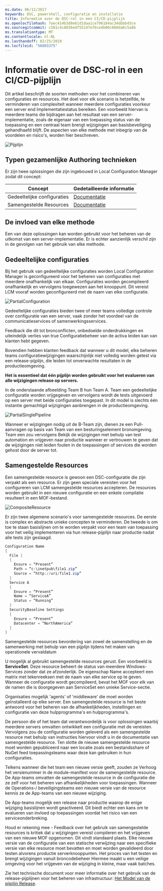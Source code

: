 ```yaml
---
ms.date: 06/12/2017
keywords: DSC, powershell, configuratie en installatie
title: Informatie over de DSC-rol in een CI/CD-pijplijn
ms.openlocfilehash: 7aec414b3d8e61d1daa1ce796184ac34dbbb43ce
ms.sourcegitcommit: c581c4c8036edf55147e7bce4b00c860da6c5a8b
ms.translationtype: MT
ms.contentlocale: nl-NL
ms.lasthandoff: 02/25/2019
ms.locfileid: "56803375"
---
```

# <a name="understanding-dscs-role-in-a-cicd-pipeline"></a>Informatie over de DSC-rol in een CI/CD-pijplijn

Dit artikel beschrijft de soorten methoden voor het combineren van configuraties en resources.
Het doel voor elk scenario is hetzelfde, te verminderen van complexiteit wanneer meerdere configuraties voorkeur een server end Implementatiestatus bereiken.
Een voorbeeld hiervan is meerdere teams die bijdragen aan het resultaat van een server-implementatie, zoals de eigenaar van een toepassing status van de toepassing en een centraal team brengt wijzigingen aan basisbeveiliging gehandhaafd blijft.
De aspecten van elke methode met inbegrip van de voordelen en risico's, worden hier beschreven.

![Pijplijn](../images/Pipeline.jpg)

## <a name="types-of-collaborative-authoring-techniques"></a>Typen gezamenlijke Authoring technieken

Er zijn twee oplossingen die zijn ingebouwd in Local Configuration Manager zodat dit concept:

| Concept | Gedetailleerde informatie
|-|-
| Gedeeltelijke configuraties | [Documentatie](../pull-server/partialConfigs.md)
| Samengestelde Resources | [Documentatie](../resources/authoringResourceComposite.md)

## <a name="understanding-the-impact-of-each-approach"></a>De invloed van elke methode

Een van deze oplossingen kan worden gebruikt voor het beheren van de uitkomst van een server-implementatie.
Er is echter aanzienlijk verschil zijn in de gevolgen van het gebruik van elke methode.

## <a name="partial-configurations"></a>Gedeeltelijke configuraties

Bij het gebruik van gedeeltelijke configuraties worden Local Configuration Manager is geconfigureerd voor het beheren van configuraties met meerdere onafhankelijk van elkaar.
Configuraties worden gecompileerd onafhankelijk en vervolgens toegewezen aan het knooppunt.
Dit vereist LCM vooraf worden geconfigureerd met de naam van elke configuratie.

![PartialConfiguration](../images/PartialConfiguration.jpg)

Gedeeltelijke configuraties bieden twee of meer teams volledige controle over configuratie van een server, vaak zonder het voordeel van de communicatieservices of samenwerkingsservices.

Feedback die dit tot bronconflicten, onbedoelde onderdrukkingen en uiteindelijk verlies van true Configuratiebeheer van de activa leiden kan van klanten hebt gegeven.

Bovendien hebben klanten feedback dat wanneer u dit model, elke beheren teams configuratiewijzigingen waarschijnlijk niet volledig worden getest via een release-pijplijn, die leiden tot onverwachte resultaten in de productieomgeving.

**Het is essentieel dat één pijplijn worden gebruikt voor het evalueren van alle wijzigingen release op servers.**

In de onderstaande afbeelding Team B hun Team A. Team een gedeeltelijke configuratie worden vrijgegeven en vervolgens wordt de tests uitgevoerd op een server met beide configuraties toegepast.
In dit model is slechts één instantie gemachtigd wijzigingen aanbrengen in de productieomgeving.

![PartialSinglePipeline](../images/PartialSinglePipeline.jpg)

Wanneer er wijzigingen nodig uit de B-Team zijn, dienen ze een Pull-aanvragen op basis van Team van een besturingselement bronomgeving.
Team een zou vervolgens Bekijk de wijzigingen met behulp van test automation en vrijgeven naar productie wanneer er vertrouwen te geven dat de wijzigingen niet leiden fouten in de toepassingen of services die worden gehost door de server tot.

## <a name="composite-resources"></a>Samengestelde Resources

Een samengestelde resource is gewoon een DSC-configuratie die zijn verpakt als een resource.
Er zijn geen speciale vereisten voor het configureren van LCM samengestelde resources accepteren.
De resources worden gebruikt in een nieuwe configuratie en een enkele compilatie resulteert in een MOF-bestand.

![CompositeResource](../images/CompositeResource.jpg)

Er zijn twee algemene scenario's voor samengestelde resources.
De eerste is complex en abstracte unieke concepten te verminderen.
De tweede is om toe te staan basislijnen om te worden verpakt voor een team van toepassing voor het veilig implementeren via hun release-pijplijn naar productie nadat alle tests zijn geslaagd.

```PowerShell
Configuration Name
{
  File 1
  {
    Ensure = “Present”
    Path = “c:\inetpub\file1.zip”
    Source = “http://uri/file1.zip”
  }
  Service A
  {
    Ensure = “Present”
    Name = “ServiceA”
    Status = “Running”
  }
  SecurityBaseline Settings
  {
    Ensure = “Present”
    Datacenter = “NorthAmerica”
  }
}
```

Samengestelde resources bevordering van zowel de samenstelling en de samenwerking met behulp van een pijplijn tijdens het maken van operationele vervaldatum

U mogelijk al gebruikt samengestelde resources gerust.
Een voorbeeld is **ServiceSet**.
Deze resource beheert de status van meerdere Windows-Services zonder dat ze afzonderlijk.
De eigenschap Name accepteert een matrix met tekenreeksen met de naam van elke service op te geven.
Wanneer de configuratie wordt gecompileerd, bevat het MOF voor elk van de namen die is doorgegeven aan ServiceSet een unieke Service-sectie.

Organisaties mogelijk 'agents' of 'middleware' die moet worden geïnstalleerd op elke server.
Een samengestelde resource is het beste antwoord voor het beheren van de afhankelijkheden, instellingen en configuratie van deze hulpprogramma's en hulpprogramma's.

De persoon die of het team dat verantwoordelijk is voor oplossingen waarbij meerdere servers omvatten ontwikkelt een configuratie met de vereisten.
Vervolgens zou de configuratie worden geleverd als een samengestelde resource met behulp van instructies hiervoor vindt u in de documentatie van samengestelde resource.
Ten slotte de nieuwe samengestelde resource moet worden gepubliceerd naar een locatie zoals een bestandsshare of NuGet feed toepassingsteams waar deze kan gebruiken in hun configuraties.

Telkens wanneer die het team een nieuwe versie geeft, zouden ze Verhoog het versienummer in de module-manifest voor de samengestelde resource.
De App-teams omvatten de samengestelde resource in de configuratie die ze zelf voor het beheren van afhankelijkheden voor toepassingen.
Wanneer de Operations-/ beveiligingsteams een nieuwe versie van de resource kennis ze de App-teams van een nieuwe wijziging.

De App-teams mogelijk een release naar productie waarop de enige wijziging basislijnen wordt geactiveerd.
Dit biedt echter een kans om te evalueren van invloed op toepassingen voordat het risico van een serviceonderbreking.

Houd er rekening mee - Feedback over het gebruik van samengestelde resources is kritiek dat u wijzigingen vereist compileren en het vrijgeven van een nieuwe MOF opgenomen.
Dit vindt standaard plaats.
Elke nieuwe versie van de configuratie van een statische verwijzing naar een specifieke versie van elke resource moet bevatten en moet worden gevalideerd door testen alvorens productie serverknooppunten.
Het proces van het testen en brengt wijzigingen vanuit broncodebeheer Hiermee maakt u een veilige omgeving voor het vrijgeven van de wijziging in kleine, maar vaak batches.

Zie het technische document voor meer informatie over het gebruik van de release-pijplijnen voor het beheren van infrastructuur: [Het Model van de pijplijn Release](../further-reading/whitepapers.md).
